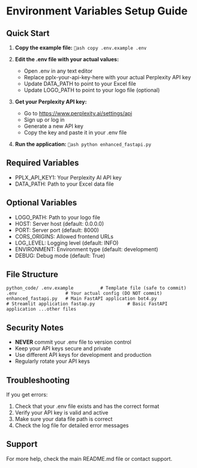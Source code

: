﻿# Environment Variables Setup Guide

## Quick Start

1. **Copy the example file:**
   `ash
   copy .env.example .env
   `

2. **Edit the .env file with your actual values:**
   - Open .env in any text editor
   - Replace pplx-your-api-key-here with your actual Perplexity API key
   - Update DATA_PATH to point to your Excel file
   - Update LOGO_PATH to point to your logo file (optional)

3. **Get your Perplexity API key:**
   - Go to https://www.perplexity.ai/settings/api
   - Sign up or log in
   - Generate a new API key
   - Copy the key and paste it in your .env file

4. **Run the application:**
   `ash
   python enhanced_fastapi.py
   `

## Required Variables

- PPLX_API_KEY1: Your Perplexity AI API key
- DATA_PATH: Path to your Excel data file

## Optional Variables

- LOGO_PATH: Path to your logo file
- HOST: Server host (default: 0.0.0.0)
- PORT: Server port (default: 8000)
- CORS_ORIGINS: Allowed frontend URLs
- LOG_LEVEL: Logging level (default: INFO)
- ENVIRONMENT: Environment type (default: development)
- DEBUG: Debug mode (default: True)

## File Structure

`
python_code/
 .env.example          # Template file (safe to commit)
 .env                  # Your actual config (DO NOT commit)
 enhanced_fastapi.py   # Main FastAPI application
 bot4.py              # Streamlit application
 fastap.py            # Basic FastAPI application
 ...other files
`

## Security Notes

- **NEVER** commit your .env file to version control
- Keep your API keys secure and private
- Use different API keys for development and production
- Regularly rotate your API keys

## Troubleshooting

If you get errors:
1. Check that your .env file exists and has the correct format
2. Verify your API key is valid and active
3. Make sure your data file path is correct
4. Check the log file for detailed error messages

## Support

For more help, check the main README.md file or contact support.

